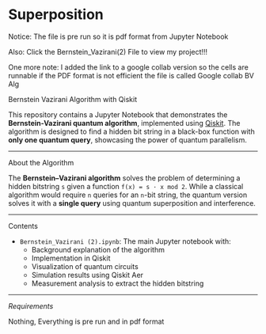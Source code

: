 # Superposition
Notice: The file is pre run so it is pdf format from Jupyter Notebook

Also: Click the Bernstein_Vazirani(2) File to view my project!!!

One more note: I added the link to a google collab version so the cells are runnable if the PDF format is not efficient the file is called Google collab BV Alg

Bernstein Vazirani Algorithm with Qiskit

This repository contains a Jupyter Notebook that demonstrates the **Bernstein-Vazirani quantum algorithm**, implemented using [Qiskit](https://qiskit.org/). The algorithm is designed to find a hidden bit string in a black-box function with **only one quantum query**, showcasing the power of quantum parallelism.

---

About the Algorithm

The **Bernstein–Vazirani algorithm** solves the problem of determining a hidden bitstring `s` given a function `f(x) = s · x mod 2`. While a classical algorithm would require `n` queries for an `n`-bit string, the quantum version solves it with a **single query** using quantum superposition and interference.

---

Contents

- `Bernstein_Vazirani (2).ipynb`: The main Jupyter notebook with:
  - Background explanation of the algorithm
  - Implementation in Qiskit
  - Visualization of quantum circuits
  - Simulation results using Qiskit Aer
  - Measurement analysis to extract the hidden bitstring

---

_Requirements_

Nothing, Everything is pre run and in pdf format
